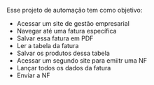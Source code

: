 Esse projeto de automação tem como objetivo:
- Acessar um site de gestão empresarial
- Navegar até uma fatura específica
- Salvar essa fatura em PDF
- Ler a tabela da fatura
- Salvar os produtos dessa tabela
- Acessar um segundo site para emiitr uma NF
- Lançar todos os dados da fatura 
- Enviar a NF 
